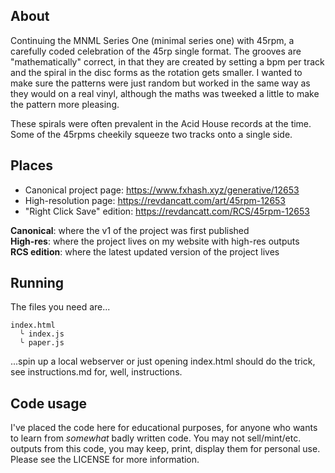## About

Continuing the MNML Series One (minimal series one) with 45rpm, a carefully coded celebration of the 45rp single format. The grooves are "mathematically" correct, in that they are created by setting a bpm per track and the spiral in the disc forms as the rotation gets smaller. I wanted to make sure the patterns were just random but worked in the same way as they would on a real vinyl, although the maths was tweeked a little to make the pattern more pleasing.

These spirals were often prevalent in the Acid House records at the time. Some of the 45rpms cheekily squeeze two tracks onto a single side.

## Places

* Canonical project page: https://www.fxhash.xyz/generative/12653
* High-resolution page: https://revdancatt.com/art/45rpm-12653
* "Right Click Save" edition: https://revdancatt.com/RCS/45rpm-12653

**Canonical**: where the v1 of the project was first published  
**High-res**: where the project lives on my website with high-res outputs  
**RCS edition**: where the latest updated version of the project lives

## Running

The files you need are...

```
index.html
  ╰ index.js
  ╰ paper.js
```

...spin up a local webserver or just opening index.html should do the trick, see instructions.md for, well, instructions.

## Code usage

I've placed the code here for educational purposes, for anyone who wants to learn from _somewhat_ badly written code. You may not sell/mint/etc. outputs from this code, you may keep, print, display them for personal use. Please see the LICENSE for more information.
